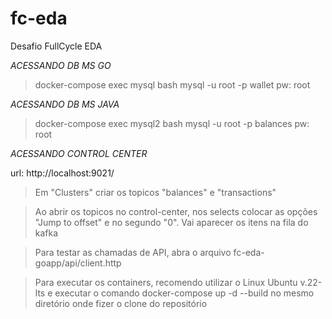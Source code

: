 # fc-eda
 Desafio FullCycle EDA

*ACESSANDO DB MS GO*

>docker-compose exec mysql bash
>mysql -u root -p wallet
>pw: root

*ACESSANDO DB MS JAVA*

>docker-compose exec mysql2 bash 
>mysql -u root -p balances
>pw: root


*ACESSANDO CONTROL CENTER*

url: http://localhost:9021/

>Em "Clusters" criar os topicos "balances" e "transactions"

>Ao abrir os topicos no control-center, nos selects colocar as opções "Jump to offset" e no segundo "0".
Vai aparecer os itens na fila do kafka

>Para testar as chamadas de API, abra o arquivo fc-eda-goapp/api/client.http

>Para executar os containers, recomendo utilizar o Linux Ubuntu v.22-lts e executar o comando docker-compose up -d --build no mesmo diretório onde fizer o clone do repositório
